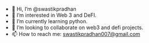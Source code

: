 - 👋 Hi, I’m @swastikpradhan
- 👀 I’m interested in Web 3 and DeFI.
- 🌱 I’m currently learning python.
- 💞️ I’m looking to collaborate on web3 and defi projects.
- 📫 How to reach me: swastikpradhan007@gmail.com

<!---
swastikpradhan/swastikpradhan is a ✨ special ✨ repository because its `README.md` (this file) appears on your GitHub profile.
You can click the Preview link to take a look at your changes.
--->
